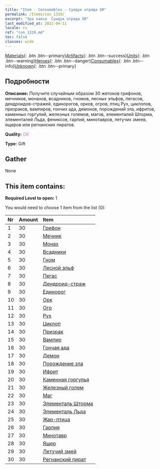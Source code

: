 ```yaml
---
title: "Item - Consumables - Сундук отряда SR"
permalink: /Items/con_1319/
excerpt: "Эра хаоса  Сундук отряда SR"
last_modified_at: 2021-04-11
locale: ru
ref: "con_1319.md"
toc: false
classes: wide
---
```

 [Materials](/ru/Items/){: .btn .btn--primary}[Artifacts](/ru/Items/Artifacts/){: .btn .btn--success}[Units](/ru/Items/Units/){: .btn .btn--warning}[Heroes](/ru/Items/Heroes/){: .btn .btn--danger}[Consumables](/ru/Items/Consumables/){: .btn .btn--info}[Unknown](/ru/Items/Unknown/){: .btn .btn--primary}

## Подробности
 **Описание:** Получите случайным образом 30 жетонов грифонов, мечников, монахов, всадников, гномов, лесных эльфов, пегасов, дендроидов-стражей, единорогов, орков, огров, птиц Рух, циклопов, призраков, вампиров, гончих ада, демонов, порождений зла, ифритов, каменных горгулий, железных големов, магов, элементалей Шторма, элементалей Льда, фениксов, гарпий, минотавров, летучих змеев, ящеров или регнанских пиратов.

 **Quality:** <span style="color: #DA70D6">OK</span>

 **Type:** Gift

## Gather

  None

## This item contains:

 **Required Level to open:** 1

 You would need to choose 1 item from the list (0):

  | Nr | Amount |     Item    |
  |:---|:-------|:------------|
  | 1 | 30 | [Грифон](/ru/Items/unt_192/) | 
  | 2 | 30 | [Мечник](/ru/Items/unt_193/) | 
  | 3 | 30 | [Монах](/ru/Items/unt_194/) | 
  | 4 | 30 | [Всадники](/ru/Items/unt_195/) | 
  | 5 | 30 | [Гном](/ru/Items/unt_200/) | 
  | 6 | 30 | [Лесной эльф](/ru/Items/unt_201/) | 
  | 7 | 30 | [Пегас](/ru/Items/unt_202/) | 
  | 8 | 30 | [Дендроид-страж](/ru/Items/unt_203/) | 
  | 9 | 30 | [Единорог](/ru/Items/unt_204/) | 
  | 10 | 30 | [Орк](/ru/Items/unt_219/) | 
  | 11 | 30 | [Огр](/ru/Items/unt_220/) | 
  | 12 | 30 | [Рух](/ru/Items/unt_221/) | 
  | 13 | 30 | [Циклоп](/ru/Items/unt_222/) | 
  | 14 | 30 | [Призрак](/ru/Items/unt_210/) | 
  | 15 | 30 | [Вампир](/ru/Items/unt_211/) | 
  | 16 | 30 | [Гончая ада](/ru/Items/unt_228/) | 
  | 17 | 30 | [Демон](/ru/Items/unt_229/) | 
  | 18 | 30 | [Порождение зла](/ru/Items/unt_230/) | 
  | 19 | 30 | [Ифрит](/ru/Items/unt_231/) | 
  | 20 | 30 | [Каменная горгулья](/ru/Items/unt_236/) | 
  | 21 | 30 | [Железный голем](/ru/Items/unt_237/) | 
  | 22 | 30 | [Маг](/ru/Items/unt_238/) | 
  | 23 | 30 | [Элементаль Шторма](/ru/Items/unt_263/) | 
  | 24 | 30 | [Элементаль Льда](/ru/Items/unt_264/) | 
  | 25 | 30 | [Жар-птица](/ru/Items/unt_268/) | 
  | 26 | 30 | [Гарпия](/ru/Items/unt_245/) | 
  | 27 | 30 | [Минотавр](/ru/Items/unt_248/) | 
  | 28 | 30 | [Ящер](/ru/Items/unt_254/) | 
  | 29 | 30 | [Летучий змей](/ru/Items/unt_255/) | 
  | 30 | 30 | [Регнанский пират](/ru/Items/unt_273/) | 
